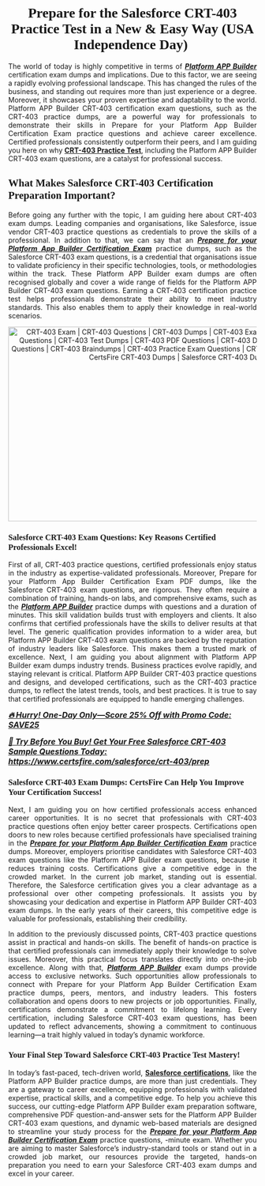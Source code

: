 <h1 style="text-align: center;"><strong><span style="display:block; color:#Black; "><span style="font-family:Times New Roman,Times,serif;">Prepare for the Salesforce CRT-403 Practice Test in a New & Easy Way (USA Independence Day) </span></span></strong></h1>

<p style="text-align:justify">The world of today is highly competitive in terms of <u><em><strong>Platform APP Builder</strong></em></u> certification exam dumps and implications. Due to this factor, we are seeing a rapidly evolving professional landscape. This has changed the rules of the business, and standing out requires more than just experience or a degree. Moreover, it showcases your proven expertise and adaptability to the world. Platform APP Builder CRT-403 certification exam questions, such as the CRT-403 practice dumps, are a powerful way for professionals to demonstrate their skills in Prepare for your Platform App Builder Certification Exam practice questions and achieve career excellence. Certified professionals consistently outperform their peers, and I am guiding you here on why <strong><a href="https://www.certsfire.com/salesforce/crt-403/prep">CRT-403 Practice Test</a></strong>, including the Platform APP Builder CRT-403 exam questions, are a catalyst for professional success.</p>

<h2><strong><span style="display:block; color:#Black; "><span style="font-family:Times New Roman,Times,serif;">What Makes Salesforce CRT-403 Certification Preparation Important? </span></span></strong></h2>

<p style="text-align:justify">Before going any further with the topic, I am guiding here about CRT-403 exam dumps. Leading companies and organisations, like Salesforce, issue vendor CRT-403 practice questions as credentials to prove the skills of a professional. In addition to that, we can say that an <u><em><strong>Prepare for your Platform App Builder Certification Exam</strong></em></u> practice dumps, such as the Salesforce CRT-403 exam questions, is a credential that organisations issue to validate proficiency in their specific technologies, tools, or methodologies within the track. These Platform APP Builder exam dumps are often recognised globally and cover a wide range of fields for the Platform APP Builder CRT-403 exam questions. Earning a CRT-403 certification practice test helps professionals demonstrate their ability to meet industry standards. This also enables them to apply their knowledge in real-world scenarios.</p>

<p style="text-align: center;"><img alt="CRT-403 Exam | CRT-403 Questions | CRT-403 Dumps | CRT-403 Exam Dumps | CRT-403 Exam Questions | CRT-403 Test Dumps | CRT-403 PDF Questions | CRT-403 Dumps PDF | CRT-403 Test Questions | CRT-403 Braindumps | CRT-403 Practice Exam Questions | CRT-403 Exam PDF Questions | CertsFire CRT-403 Dumps | Salesforce CRT-403 Dumps" src="https://i.ibb.co/PsXwbDFs/7406095-IND.jpg" style="width: 700px; height: 394px;" /></p>

<h3><strong><span style="display:block; color:#Black; "><span style="font-family:Times New Roman,Times,serif;">Salesforce CRT-403 Exam Questions: Key Reasons Certified Professionals Excel!</span></span></strong></h3>

<p style="text-align:justify">First of all, CRT-403 practice questions, certified professionals enjoy status in the industry as expertise-validated professionals. Moreover, Prepare for your Platform App Builder Certification Exam PDF dumps, like the Salesforce CRT-403 exam questions, are rigorous. They often require a combination of training, hands-on labs, and comprehensive exams, such as the <u><em><strong>Platform APP Builder</strong></em></u> practice dumps with questions and a duration of minutes. This skill validation builds trust with employers and clients. It also confirms that certified professionals have the skills to deliver results at that level. The generic qualification provides information to a wider area, but Platform APP Builder CRT-403 exam questions are backed by the reputation of industry leaders like Salesforce. This makes them a trusted mark of excellence. Next, I am guiding you about alignment with Platform APP Builder exam dumps industry trends. Business practices evolve rapidly, and staying relevant is critical. Platform APP Builder CRT-403 practice questions and designs, and developed certifications, such as the CRT-403 practice dumps, to reflect the latest trends, tools, and best practices. It is true to say that certified professionals are equipped to handle emerging challenges.</p>

<p><u><span style="font-size:16px;"><strong><em>🔥 Hurry! One-Day Only—Score 25% Off with Promo Code: SAVE25</em></strong></span></u></p>

<p><span style="font-size:16px;"><u><strong><em>📘 Try Before You Buy! Get Your Free Salesforce CRT-403 Sample Questions Today:</em></strong></u> <strong><em><u><a href="https://www.certsfire.com/salesforce/crt-403/prep">https://www.certsfire.com/salesforce/crt-403/prep</a></u></em></strong></span></p>

<h3><strong><span style="display:block; color:#Black; "><span style="font-family:Times New Roman,Times,serif;">Salesforce CRT-403 Exam Dumps: CertsFire Can Help You Improve Your Certification Success!</span></span></strong></h3>

<p style="text-align:justify">Next, I am guiding you on how certified professionals access enhanced career opportunities. It is no secret that professionals with CRT-403 practice questions often enjoy better career prospects. Certifications open doors to new roles because certified professionals have specialised training in the <u><em><strong>Prepare for your Platform App Builder Certification Exam</strong></em></u> practice dumps. Moreover, employers prioritise candidates with Salesforce CRT-403 exam questions like the Platform APP Builder exam questions, because it reduces training costs. Certifications give a competitive edge in the crowded market. In the current job market, standing out is essential. Therefore, the Salesforce certification gives you a clear advantage as a professional over other competing professionals. It assists you by showcasing your dedication and expertise in Platform APP Builder CRT-403 exam dumps. In the early years of their careers, this competitive edge is valuable for professionals, establishing their credibility.</p>

<p style="text-align:justify">In addition to the previously discussed points, CRT-403 practice questions assist in practical and hands-on skills. The benefit of hands-on practice is that certified professionals can immediately apply their knowledge to solve issues. Moreover, this practical focus translates directly into on-the-job excellence. Along with that, <u><em><strong>Platform APP Builder</strong></em></u> exam dumps provide access to exclusive networks. Such opportunities allow professionals to connect with Prepare for your Platform App Builder Certification Exam practice dumps, peers, mentors, and industry leaders. This fosters collaboration and opens doors to new projects or job opportunities. Finally, certifications demonstrate a commitment to lifelong learning. Every certification, including Salesforce CRT-403 exam questions, has been updated to reflect advancements, showing a commitment to continuous learning—a trait highly valued in today’s dynamic workforce.</p>

<h3><strong><span style="display:block; color:#Black; "><span style="font-family:Times New Roman,Times,serif;">Your Final Step Toward Salesforce CRT-403 Practice Test Mastery!</span></span></strong></h3>

<p style="text-align:justify">In today’s fast-paced, tech-driven world, <strong><a href="https://www.certsfire.com/exams/salesforce">Salesforce certifications</a></strong>, like the Platform APP Builder practice dumps, are more than just credentials. They are a gateway to career excellence, equipping professionals with validated expertise, practical skills, and a competitive edge. To help you achieve this success, our cutting-edge Platform APP Builder exam preparation software, comprehensive PDF question-and-answer sets for the Platform APP Builder CRT-403 exam questions, and dynamic web-based materials are designed to streamline your study process for the <u><em><strong>Prepare for your Platform App Builder Certification Exam</strong></em></u> practice questions, -minute exam. Whether you are aiming to master Salesforce’s industry-standard tools or stand out in a crowded job market, our resources provide the targeted, hands-on preparation you need to earn your Salesforce CRT-403 exam dumps and excel in your career.</p>
